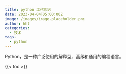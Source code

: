```yaml
---
title: python 工作笔记
date: 2023-04-04T05:00:00Z
image: /images/image-placeholder.png
author: hht
categories:
  - 技术
tags:
  - python
---
```


Python，是一种广泛使用的解释型、高级和通用的编程语言。

<!--more-->

{{< toc >}}